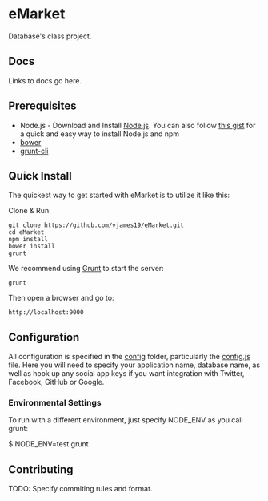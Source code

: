 # eMarket

Database's class project.

## Docs
Links to docs go here.

## Prerequisites
* Node.js - Download and Install [Node.js](http://www.nodejs.org/download/). You can also follow [this gist](https://gist.github.com/isaacs/579814) for a quick and easy way to install Node.js and npm
* [bower](https://github.com/bower/bower)
* [grunt-cli](http://gruntjs.com/getting-started)

## Quick Install

 The quickest way to get started with eMarket is to utilize it like this:

  Clone & Run:

    git clone https://github.com/vjames19/eMarket.git
    cd eMarket
    npm install
    bower install
    grunt

  We recommend using [Grunt](https://github.com/gruntjs/grunt-cli) to start the server:
    
    grunt
    
  Then open a browser and go to:

    http://localhost:9000

## Configuration
All configuration is specified in the [config](config/) folder, particularly the [config.js](config/config.js) file. Here you will need to specify your application name, database name, as well as hook up any social app keys if you want integration with Twitter, Facebook, GitHub or Google.

### Environmental Settings
To run with a different environment, just specify NODE_ENV as you call grunt:

  $ NODE_ENV=test grunt

## Contributing
TODO: Specify commiting rules and format.
